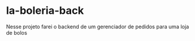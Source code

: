 # la-boleria-back
Nesse projeto farei o backend de um gerenciador de pedidos para uma loja de bolos
